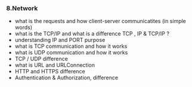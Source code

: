 ### 8.Network

+ what is the requests and how client-server communicatites (in simple words)
+ what is the TCP/IP and what is a difference TCP , IP & TCP/IP ?
+ understanding IP and PORT purpose
+ what is TCP  communication and how it works
+ what is UDP communication and how it works
+ TCP / UDP difference
+ what is URL and URLConnection
+ HTTP and HTTPS difference
+ Authentication & Authorization, difference